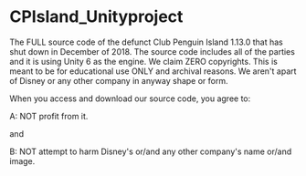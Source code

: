 # CPIsland_Unityproject
The FULL source code of the defunct Club Penguin Island 1.13.0 that has shut down in December of 2018. The source code includes all of the parties and it is using Unity 6 as the engine. We claim ZERO copyrights. This is meant to be for educational use ONLY and archival reasons.  We aren't apart of Disney or any other company in anyway shape or form. 

When you access and download our source code, you agree to:

A: NOT profit from it.

and

B: NOT attempt to harm Disney's or/and any other company's name or/and image.
